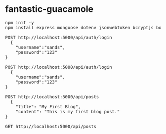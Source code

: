 # fantastic-guacamole
<pre>
npm init -y
npm install express mongoose dotenv jsonwebtoken bcryptjs body-parser

POST http://localhost:5000/api/auth/login
  {
    "username":"sands",
    "password":"123"
}

POST http://localhost:5000/api/auth/login
  {
    "username":"sands",
    "password":"123"
}

POST http://localhost:5000/api/posts
  {
    "title": "My First Blog",
    "content": "This is my first blog post."
}

GET http://localhost:5000/api/posts
</pre>
